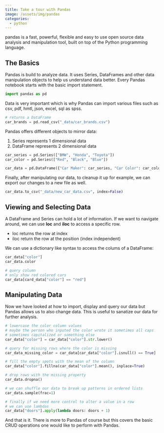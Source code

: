 ```yaml
---
title: Take a tour with Pandas
image: /assets/img/pandas
categories:
  - python
---
```


pandas is a fast, powerful, flexible and easy to use open source data analysis
and manipulation tool, built on top of the Python programming language.

## The Basics

Pandas is build to analyze data. It uses Series, DataFrames and other data
manipulation objects to help us understand data better. Every Pandas notebook
starts with the basic import statement.

```python
import pandas as pd
```

Data is very important which is why Pandas can import various files such as
csv, pdf, hmtl, json, excel, sql as spss.

```python
# returns a DataFrame
car_brands = pd.read_csv("_data/car_brands.csv")
```

Pandas offers different objects to mirror data:

1. Series represents 1 dimensional data
2. DataFrame represents 2 dimensional data

```python
car_series = pd.Series(["BMW", "Honda", "Toyota"])
car_color = pd.Series(["Red", "Black", "Blue"])

car_data = pd.DataFrame({"Car Maker": car_series, "Car Color": car_color})
```

Finally, after manipulating our data, to cleanup it up for example, we can
export our changes to a new file as well.

```python
car_data.to_csv("_data/new_car_data.csv", index=False)
```

## Viewing and Selecting Data

A DataFrame and Series can hold a lot of information. If we want to navigate
around, we can use **loc** and **iloc** to access a specific row.

- loc returns the row at index
- iloc return the row at the position (index  independent)

We can use a dictionary like syntax to access the colums of a DataFrame:

```python
car_data["color"]
car_data.color

# query column
# only show red colored cars
car_data[card_data["color"] == "red"]
```

## Manipulating Data

Now we have looked at how to import, display and query our data but Pandas
allows us to also change data. This is useful to sanatize our data for further
analysis.

```python
# lowercase the color column values
# maybe the person who inputed the color wrote it sometimes all caps
# sometimes capitalized or something else
car_data["color"] = car_data["color"].str.lower()

# query for missing rows where the color is missing
car_data_missing_color = car_data[car_data["color"].isnull() == True]

# fill the empty spots with the mean of the column
car_data["color"].fillna(car_data["color"].mean(), inplace=True)

# drop rows with the missing property
car_data.dropna()

# we can shuffle our data to break up patterns in ordered lists
car_data.sample(frac=1)

# finally if we need more control to alter a value in a row
# we can use lambdas
car_data["doors"].apply(lambda doors: doors + 1)
```

And that is it. There is more to Pandas of course but this covers the basic
CRUD operations one would like to perform with Pandas.

